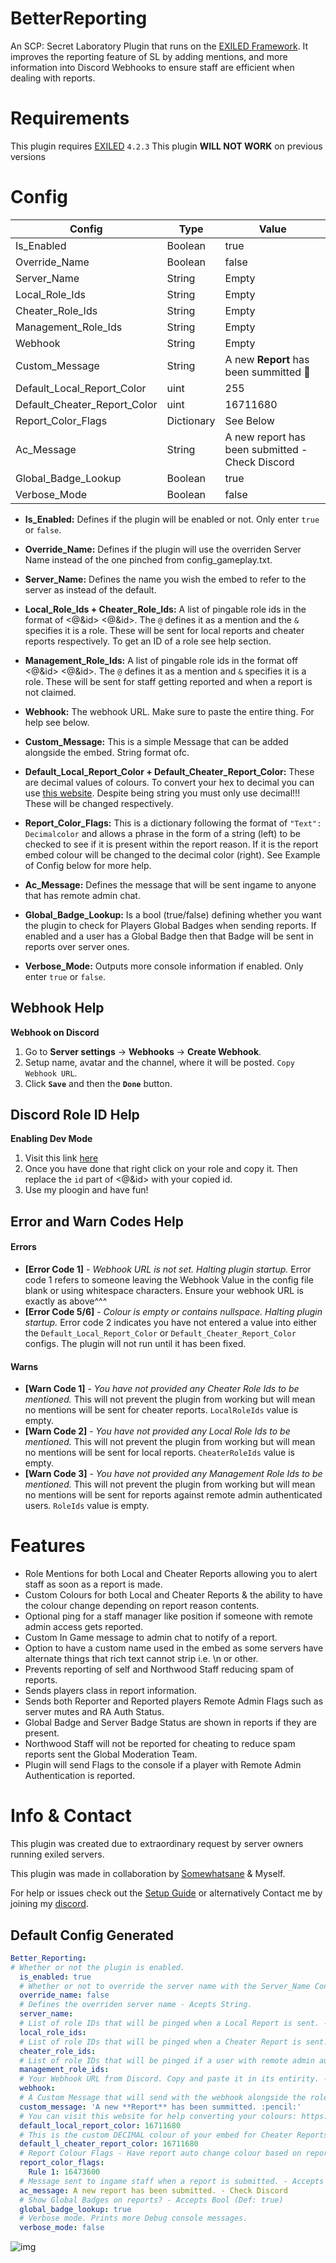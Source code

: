 # BetterReporting
An SCP: Secret Laboratory Plugin that runs on the [EXILED Framework](https://github.com/Exiled-Team/EXILED "Exiled"). It improves the reporting feature of SL by adding mentions, and more information into Discord Webhooks to ensure staff are efficient when dealing with reports.

<h1>Requirements</h1>

This plugin requires [EXILED](https://github.com/Exiled-Team/EXILED/releases "Exiled Releases") `4.2.3`
This plugin **WILL NOT WORK** on previous versions
<h1>Config</h1>

| Config  | Type | Value |
| ------------- | ------------- | ------------- |
| Is_Enabled  | Boolean  | true  |
| Override_Name  | Boolean  | false  |
| Server_Name  | String  | Empty  |
| Local_Role_Ids  | String  | Empty  |
| Cheater_Role_Ids  | String  | Empty  |
| Management_Role_Ids  | String  | Empty  |
| Webhook  | String  | Empty  |
| Custom_Message  | String  | A new **Report** has been summitted :pencil:  |
| Default_Local_Report_Color  | uint  | 255  |
| Default_Cheater_Report_Color  | uint | 16711680  |
| Report_Color_Flags | Dictionary | See Below |
| Ac_Message  | String | A new report has been submitted - Check Discord  |
| Global_Badge_Lookup | Boolean | true |
| Verbose_Mode  | Boolean  | false  |

* **Is_Enabled:** Defines if the plugin will be enabled or not. Only enter `true` or `false`.

* **Override_Name:** Defines if the plugin will use the overriden Server Name instead of the one pinched from config_gameplay.txt.

* **Server_Name:** Defines the name you wish the embed to refer to the server as instead of the default. 

* **Local_Role_Ids + Cheater_Role_Ids:** A list of pingable role ids in the format of <@&id> <@&id>. The `@` defines it as a mention and the `&` specifies it is a role. These will be sent for local reports and cheater reports respectively. To get an ID of a role see help section.

* **Management_Role_Ids:** A list of pingable role ids in the format off <@&id> <@&id>. The `@` defines it as a mention and `&` specifies it is a role. These will be sent for staff getting reported and when a report is not claimed.

* **Webhook:** The webhook URL. Make sure to paste the entire thing. For help see below.

* **Custom_Message:** This is a simple Message that can be added alongside the embed. String format ofc.

* **Default_Local_Report_Color + Default_Cheater_Report_Color:** These are decimal values of colours. To convert your hex to decimal you can use [this website](https://www.mathsisfun.com/hexadecimal-decimal-colors.html "Convert Hexadecimal to decimal"). Despite being string you must only use decimal!!! These will be changed respectively.
* **Report_Color_Flags:** This is a dictionary following the format of `"Text": Decimalcolor` and allows a phrase in the form of a string (left) to be checked to see if it is present within the report reason. If it is the report embed colour will be changed to the decimal color (right). See Example of Config below for more help.

* **Ac_Message:** Defines the message that will be sent ingame to anyone that has remote admin chat.

* **Global_Badge_Lookup:** Is a bool (true/false) defining whether you want the plugin to check for Players Global Badges when sending reports. If enabled and a user has a Global Badge then that Badge will be sent in reports over server ones.

* **Verbose_Mode:** Outputs more console information if enabled. Only enter `true` or `false`.


<h2>Webhook Help</h2>

**Webhook on Discord**
1. Go to **Server settings** -> **Webhooks** -> **Create Webhook**.
2. Setup name, avatar and the channel, where it will be posted. `Copy Webhook URL`.
3. Click **`Save`** and then the **`Done`** button.

<h2>Discord Role ID Help</h2>

**Enabling Dev Mode**
1. Visit this link [here](https://support.discord.com/hc/en-us/articles/206346498-Where-can-I-find-my-User-Server-Message-ID "Where can I find my User/Server/Message ID?")
2. Once you have done that right click on your role and copy it. Then replace the `id` part of <@&id> with your copied id.
3. Use my ploogin and have fun!

<h2>Error and Warn Codes Help</h2>

<h4>Errors</h4>

* **[Error Code 1]** - *Webhook URL is not set. Halting plugin startup.* Error code 1 refers to someone leaving the Webhook Value in the config file blank or using whitespace characters. Ensure your webhook URL is exactly as above^^^
* **[Error Code 5/6]** - *Colour is empty or contains nullspace. Halting plugin startup.* Error code 2 indicates you have not entered a value into either the `Default_Local_Report_Color` or `Default_Cheater_Report_Color` configs. The plugin will not run until it has been fixed.

<h4>Warns</h4>

* **[Warn Code 1]** - *You have not provided any Cheater Role Ids to be mentioned.* This will not prevent the plugin from working but will mean no mentions will be sent for cheater reports. `LocalRoleIds` value is empty.
* **[Warn Code 2]** - *You have not provided any Local Role Ids to be mentioned.* This will not prevent the plugin from working but will mean no mentions will be sent for local reports. `CheaterRoleIds` value is empty.
* **[Warn Code 3]** - *You have not provided any Management Role Ids to be mentioned.* This will not prevent the plugin from working but will mean no mentions will be sent for reports against remote admin authenticated users. `RoleIds` value is empty.

<h1>Features</h1>

* Role Mentions for both Local and Cheater Reports allowing you to alert staff as soon as a report is made.
* Custom Colours for both Local and Cheater Reports & the ability to have the colour change depending on report reason contents.
* Optional ping for a staff manager like position if someone with remote admin access gets reported.
* Custom In Game message to admin chat to notify of a report.
* Option to have a custom name used in the embed as some servers have alternate things that rich text cannot strip i.e. \n or other.
* Prevents reporting of self and Northwood Staff reducing spam of reports.
* Sends players class in report information.
* Sends both Reporter and Reported players Remote Admin Flags such as server mutes and RA Auth Status.
* Global Badge and Server Badge Status are shown in reports if they are present.
* Northwood Staff will not be reported for cheating to reduce spam reports sent the Global Moderation Team.
* Plugin will send Flags to the console if a player with Remote Admin Authentication is reported.

<h1>Info & Contact</h1>
This plugin was created due to extraordinary request by server owners running exiled servers. 

This plugin was made in collaboration by [Somewhatsane](https://github.com/SomewhatSane "SomewhatSane") & Myself.


For help or issues check out the [Setup Guide](https://www.betterreporting.net/index.php/setup-guide "Setup Guide | Better Reporting") or alternatively Contact me by joining my [discord](https://discord.gg/DxWXw9jmXn "XoMiya's Kitchen").

<h2>Default Config Generated</h2>

```yaml
Better_Reporting:
# Whether or not the plugin is enabled.
  is_enabled: true
  # Whether or not to override the server name with the Server_Name Config Value - Accepts Bool.
  override_name: false
  # Defines the overriden server name - Acepts String.
  server_name: 
  # List of role IDs that will be pinged when a Local Report is sent. - Accepts String (Example '<@&modid> <@&adminid>').
  local_role_ids: 
  # List of role IDs that will be pinged when a Cheater Report is sent. - Accepts String (Example '<@&modid> <@&adminid>').
  cheater_role_ids: 
  # List of role IDs that will be pinged if a user with remote admin authentication is reported. This role should probably mention some management or something. - Accepts String (Example '<@&managerid> <@&ownerid> ').
  management_role_ids: 
  # Your Webhook URL from Discord. Copy and paste it in its entirity. - Example - https://discord.com/api/webhooks/XXXX/XXXX
  webhook: 
  # A Custom Message that will send with the webhook alongside the role mentions. This is a string and can work with discord formatting i.e ('A new **Report** has been summitted :pencil:').
  custom_message: 'A new **Report** has been summitted. :pencil:'
  # You can visit this website for help converting your colours: https://www.mathsisfun.com/hexadecimal-decimal-colors.html. This is the custom DECIMAL colour of your embed for Local Reports if no Report Colour Flags are apparent. If you have a hex colour code, please convert it first to decimal. - Accepts Decimal
  default_local_report_color: 16711680
  # This is the custom DECIMAL colour of your embed for Cheater Reports if no Report Colour Flags are apparent. If you have a hex colour code, please convert it first to decimal. - Accepts Decimal
  default_l_cheater_report_color: 16711680
  # Report Colour Flags - Have report auto change colour based on report message contents (string: uint)
  report_color_flags:
    Rule 1: 16473600
  # Message sent to ingame staff when a report is submitted. - Accepts String
  ac_message: A new report has been submitted. - Check Discord
  # Show Global Badges on reports? - Accepts Bool (Def: true)
  global_badge_lookup: true
  # Verbose mode. Prints more Debug console messages.
  verbose_mode: false
```

![img](https://img.shields.io/github/downloads/XoMiya-WPC/BetterReporting/total?style=for-the-badge)

